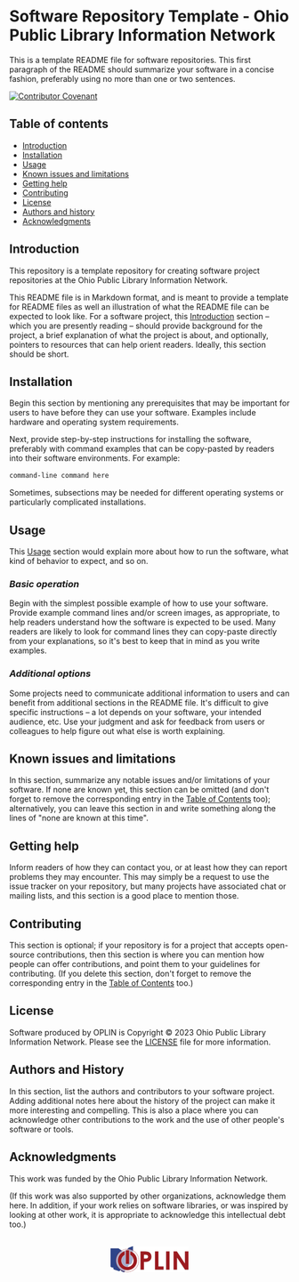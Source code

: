 # Software Repository Template - Ohio Public Library Information Network

This is a template README file for software repositories.  This first paragraph
of the README should summarize your software in a concise fashion, preferably
using no more than one or two sentences.

[![Contributor Covenant](https://img.shields.io/badge/Contributor%20Covenant-2.1-4baaaa.svg)](CODE_OF_CONDUCT.md)

## Table of contents

* [Introduction](#introduction)
* [Installation](#installation)
* [Usage](#usage)
* [Known issues and limitations](#known-issues-and-limitations)
* [Getting help](#getting-help)
* [Contributing](#contributing)
* [License](#license)
* [Authors and history](#authors-and-history)
* [Acknowledgments](#authors-and-acknowledgments)

## Introduction

This repository is a template repository for creating software project
repositories at the Ohio Public Library Information Network.

This README file is in Markdown format, and is meant to provide a template for
README files as well an illustration of what the README file can be expected to
look like.  For a software project, this [Introduction](#introduction) section
&ndash; which you are presently reading &ndash; should provide background for
the project, a brief explanation of what the project is about, and optionally,
pointers to resources that can help orient readers.  Ideally, this section
should be short.

## Installation

Begin this section by mentioning any prerequisites that may be important for
users to have before they can use your software.  Examples include hardware and
operating system requirements.

Next, provide step-by-step instructions for installing the software, preferably
with command examples that can be copy-pasted by readers into their software
environments. For example:

```bash
command-line command here
```

Sometimes, subsections may be needed for different operating systems or
particularly complicated installations.

## Usage

This [Usage](#usage) section would explain more about how to run the software,
what kind of behavior to expect, and so on.

### _Basic operation_

Begin with the simplest possible example of how to use your software.  Provide
example command lines and/or screen images, as appropriate, to help readers
understand how the software is expected to be used.  Many readers are likely to
look for command lines they can copy-paste directly from your explanations, so
it's best to keep that in mind as you write examples.

### _Additional options_

Some projects need to communicate additional information to users and can
benefit from additional sections in the README file.  It's difficult to give
specific instructions &ndash; a lot depends on your software, your intended
audience, etc.  Use your judgment and ask for feedback from users or colleagues
to help figure out what else is worth explaining.

## Known issues and limitations

In this section, summarize any notable issues and/or limitations of your
software.  If none are known yet, this section can be omitted (and don't forget
to remove the corresponding entry in the [Table of Contents](#table-of-contents)
too); alternatively, you can leave this section in and write something along
the lines of "none are known at this time".

## Getting help

Inform readers of how they can contact you, or at least how they can report
problems they may encounter.  This may simply be a request to use the issue
tracker on your repository, but many projects have associated chat or mailing
lists, and this section is a good place to mention those.

## Contributing

This section is optional; if your repository is for a project that accepts
open-source contributions, then this section is where you can mention how
people can offer contributions, and point them to your guidelines for
contributing.  (If you delete this section, don't forget to remove the
corresponding entry in the [Table of Contents](#table-of-contents) too.)

## License

Software produced by OPLIN is Copyright © 2023 Ohio Public Library Information
Network.  Please see the [LICENSE](LICENSE) file for more information.

## Authors and History

In this section, list the authors and contributors to your software project.
Adding additional notes here about the history of the project can make it more
interesting and compelling.  This is also a place where you can acknowledge
other contributions to the work and the use of other people's software or tools.

## Acknowledgments

This work was funded by the Ohio Public Library Information Network.

(If this work was also supported by other organizations, acknowledge them
here.  In addition, if your work relies on software libraries, or was inspired
by looking at other work, it is appropriate to acknowledge this intellectual
debt too.)

<div align="center">
  <br>
  <a href="https://www.oplin.ohio.gov/">
    <img src=".graphics/oplin_logo.png">
  </a>
</div>
